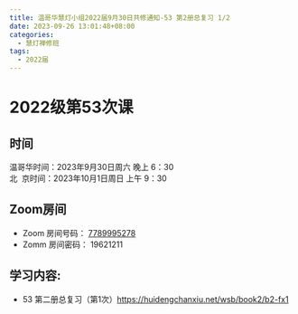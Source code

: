 ```yaml
---
title: 温哥华慧灯小组2022届9月30日共修通知-53 第2册总复习 1/2
date: 2023-09-26 13:01:48+08:00
categories:
  - 慧灯禅修班
tags:
  - 2022届
---
```

# 2022级第53次课

## 时间

温哥华时间：2023年9月30日周六 晚上 6：30  
北  京时间：2023年10月1日周日 上午 9：30

## Zoom房间

- Zoom 房间号码： [7789995278](https://us02web.zoom.us/j/7789995278?pwd=VjZmbWJFY2k2K0E5RVB2cTNIQmhqUT09)
- Zomm 房间密码： 19621211

## 学习内容:

- 53 第二册总复习（第1次）<https://huidengchanxiu.net/wsb/book2/b2-fx1>